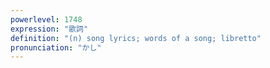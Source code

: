 ```yaml
---
powerlevel: 1748
expression: "歌詞"
definition: "(n) song lyrics; words of a song; libretto"
pronunciation: "かし"
---
```

